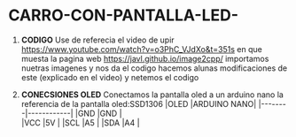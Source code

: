 # CARRO-CON-PANTALLA-LED-
1) **CODIGO**
Use de referecia el video de upir <https://www.youtube.com/watch?v=o3PhC_VJdXo&t=351s> en que muesta la pagina web <https://javl.github.io/image2cpp/> importamos nuetras imagenes y nos da el codigo hacemos alunas modificaciones de este (explicado en el video) y netemos el codigo

2. **CONECSIONES OLED**
Conectamos la pantalla oled a un arduino nano la referencia de la pantalla oled:SSD1306 
|OLED    |ARDUINO NANO|
|--------|------------|
|GND     |GND         |        
|VCC     |5V          |
|SCL     |A5          | 
|SDA     |A4          |


